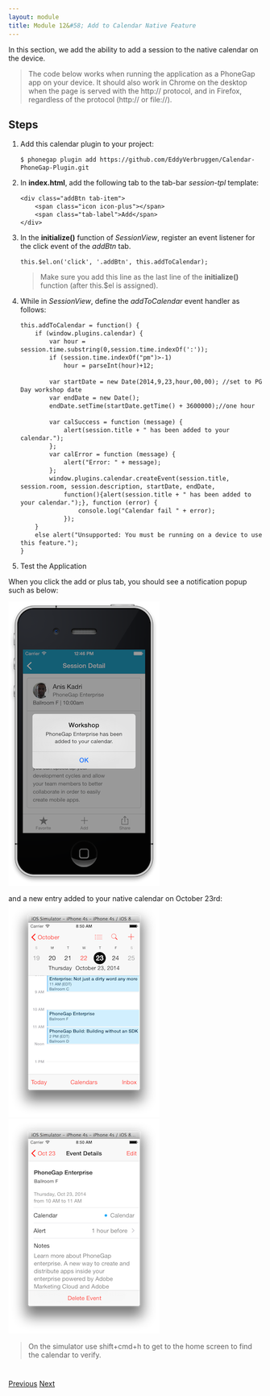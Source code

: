```yaml
---
layout: module
title: Module 12&#58; Add to Calendar Native Feature
---
```

In this section, we add the ability to add a session to the native calendar on the device.

> The code below works when running the application as a PhoneGap app on your device. It should also work in Chrome on the desktop when the page is served with the http:// protocol, and in Firefox, regardless of the protocol (http:// or file://).


## Steps

1. Add this calendar plugin to your project:

    ```
    $ phonegap plugin add https://github.com/EddyVerbruggen/Calendar-PhoneGap-Plugin.git
    
    ```

2. In **index.html**, add the following tab to the tab-bar *session-tpl* template:

    ```
    <div class="addBtn tab-item">
        <span class="icon icon-plus"></span>
        <span class="tab-label">Add</span>
    </div>
    ```

3. In the **initialize()** function of *SessionView*, register an event listener for the click event of the *addBtn* tab.

    ```
    this.$el.on('click', '.addBtn', this.addToCalendar);
    ```

    >Make sure you add this line as the last line of the **initialize()** function (after this.$el is assigned).

4. While in *SessionView*, define the *addToCalendar* event handler as follows:

    ```
    this.addToCalendar = function() {
        if (window.plugins.calendar) {
            var hour = session.time.substring(0,session.time.indexOf(':'));
            if (session.time.indexOf("pm")>-1)
                hour = parseInt(hour)+12;
    
            var startDate = new Date(2014,9,23,hour,00,00); //set to PG Day workshop date
            var endDate = new Date();
            endDate.setTime(startDate.getTime() + 3600000);//one hour
    
            var calSuccess = function (message) {
                alert(session.title + " has been added to your calendar.");
            };
            var calError = function (message) {
                alert("Error: " + message);
            };
            window.plugins.calendar.createEvent(session.title, session.room, session.description, startDate, endDate,
                function(){alert(session.title + " has been added to your calendar.");}, function (error) {
                    console.log("Calendar fail " + error);
                });
        }
        else alert("Unsupported: You must be running on a device to use this feature.");
    }
    ```

5. Test the Application

When you click the add or plus tab, you should see a notification popup such as below:

![](images/add-calendar.png) 

and a new entry added to your native calendar on October 23rd:
![](images/calendar1.png) ![](images/calendar2.png) 
 
>On the simulator use shift+cmd+h to get to the home screen to find the calendar to verify.
 
<div class="row" style="margin-top:40px;">
<div class="col-sm-12">
<a href="hardware-acceleration.html" class="btn btn-default"><i class="glyphicon glyphicon-chevron-left"></i> 
Previous</a>
<a href="share.html" class="btn btn-default pull-right">Next <i class="glyphicon 
glyphicon-chevron-right"></i></a>
</div>
</div>


